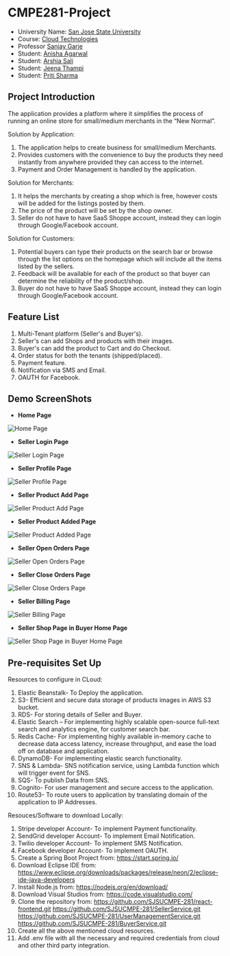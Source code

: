 # CMPE281-Project

* University Name: [San Jose State University](http://www.sjsu.edu/)
* Course: [Cloud Technologies](http://info.sjsu.edu/web-dbgen/catalog/courses/CMPE281.html)
* Professor [Sanjay Garje](https://www.linkedin.com/in/sanjaygarje/)
* Student: [Anisha Agarwal](www.linkedin.com/in/anisha25)
* Student: [Arshia Sali](https://www.linkedin.com/in/arshia-sali-842417101/)
* Student: [Jeena Thampi](http://linkedin.com/in/jeena-thampi-61a350b3)
* Student: [Priti Sharma]()

## Project Introduction
The application provides a platform where it simplifies the process of running an online store for small/medium merchants in the “New Normal”.

Solution by Application: 
1.	The application helps to create business for small/medium Merchants.
2.	Provides customers with the convenience to buy the products they need instantly from anywhere provided they can access to the internet.
3.	Payment and Order Management is handled by the application.

Solution for Merchants:
1.	It helps the merchants by creating a shop which is free, however costs will be added for the listings posted by them.
2.	The price of the product will be set by the shop owner.
3.	Seller do not have to have SaaS Shoppe account, instead they can login through Google/Facebook account.

Solution for Customers:
1.	Potential buyers can type their products on the search bar or browse through the list options on the homepage which will include all the items listed by the sellers.
2.	Feedback will be available for each of the product so that buyer can determine the reliability of the product/shop.
3.	Buyer do not have to have SaaS Shoppe account, instead they can login through Google/Facebook account.

## Feature List
1.	Multi-Tenant platform (Seller's and Buyer's).
2.	Seller's can add Shops and products with their images.
3.	Buyer's can add the product to Cart and do Checkout.
4.	Order status for both the tenants (shipped/placed).
5.	Payment feature.
6.	Notification via SMS and Email.
7.	OAUTH for Facebook.

## Demo ScreenShots
- **Home Page**

![Home Page](https://github.com/SJSUCMPE-281/SellerService/blob/main/images/HomePage.png)

- **Seller Login Page**

![Seller Login Page](https://github.com/SJSUCMPE-281/SellerService/blob/main/images/seller-login-oauth.png)

- **Seller Profile Page**

![Seller Profile Page](https://github.com/SJSUCMPE-281/SellerService/blob/main/images/seller-profile-new.png)

- **Seller Product Add Page**

![Seller Product Add Page](https://github.com/SJSUCMPE-281/SellerService/blob/main/images/product-add.png)

- **Seller Product Added Page**

![Seller Product Added Page](https://github.com/SJSUCMPE-281/SellerService/blob/main/images/product-added.png)

- **Seller Open Orders Page**

![Seller Open Orders Page](https://github.com/SJSUCMPE-281/SellerService/blob/main/images/open-orders-for-sellers.png)

- **Seller Close Orders Page**

![Seller Close Orders Page](https://github.com/SJSUCMPE-281/SellerService/blob/main/images/closed-orders-seller.png)

- **Seller Billing Page**

![Seller Billing Page](https://github.com/SJSUCMPE-281/SellerService/blob/main/images/Billing-seller.png)

- **Seller Shop Page in Buyer Home Page**

![Seller Shop Page in Buyer Home Page](https://github.com/SJSUCMPE-281/SellerService/blob/main/images/Seller-shop-in%20buyer-home.png)

## Pre-requisites Set Up

Resources to configure in CLoud:
1. 	Elastic Beanstalk- To Deploy the application.
2.	S3- Efficient and secure data storage of products images in AWS S3 bucket.
3.	RDS- For storing details of Seller and Buyer.
4.	Elastic Search – For implementing highly scalable open-source full-text search and analytics engine, for customer search bar. 
5.	Redis Cache- For implementing highly available in-memory cache to decrease data access latency, increase throughput, and ease the load off on database and application.
6.	DynamoDB- For implementing elastic search functionality.
7.	SNS & Lambda- SNS notification service, using Lambda function which will trigger event for SNS.
8.	SQS- To publish Data from SNS.
9.	Cognito- For user management and secure access to the application.
10.	Route53- To route users to application by translating domain of the application to IP Addresses.

Resouces/Software to download Locally:

1.	Stripe developer Account- To implement Payment functionality.
2.	SendGrid developer Account- To implement Email Notification.
3.	Twilio developer Account- To implement SMS Notification.
4.	Facebook developer Account- To implement OAUTH.
4.	Create a Spring Boot Project from: https://start.spring.io/
5.	Download Eclipse IDE from: https://www.eclipse.org/downloads/packages/release/neon/2/eclipse-ide-java-developers
6.	Install Node.js from: https://nodejs.org/en/download/
7.	Download Visual Studios from: https://code.visualstudio.com/
8.	Clone the repository from: https://github.com/SJSUCMPE-281/react-frontend.git
							   https://github.com/SJSUCMPE-281/SellerService.git
							   https://github.com/SJSUCMPE-281/UserManagementService.git
							   https://github.com/SJSUCMPE-281/BuyerService.git
9.	Create all the above mentioned cloud resources.
10.	Add .env file with all the necessary and required credentials from cloud and other third party integration.	
